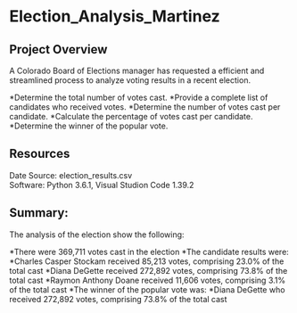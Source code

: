 # Election_Analysis_Martinez
## Project Overview
 A Colorado Board of Elections manager has requested a efficient and streamlined process to analyze voting results in a recent election.   

*Determine the total number of votes cast.
*Provide a complete list of candidates who received votes.
*Determine the number of votes cast per candidate.
*Calculate the percentage of votes cast per candidate.
*Determine the winner of the popular vote.

 ## Resources
 Date Source: election_results.csv <br>
 Software: Python 3.6.1, Visual Studion Code 1.39.2

 ## Summary:
 The analysis of the election show the following:

*There were 369,711 votes cast in the election
*The candidate results were:
  *Charles Casper Stockam received 85,213 votes, comprising 23.0% of the total cast
  *Diana DeGette received 272,892 votes, comprising 73.8% of the total cast
  *Raymon Anthony Doane received 11,606 votes, comprising 3.1% of the total cast
*The winner of the popular vote was:
  *Diana DeGette who received 272,892 votes, comprising 73.8% of the total cast

